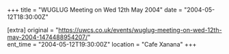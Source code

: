+++
title = "WUGLUG Meeting on Wed 12th May 2004"
date = "2004-05-12T18:30:00Z"

[extra]
original = "https://uwcs.co.uk/events/wuglug-meeting-on-wed-12th-may-2004-1474488954207/"    
ent_time = "2004-05-12T19:30:00Z"
location = "Cafe Xanana"
+++



